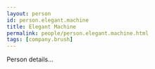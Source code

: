 ```yaml
---
layout: person
id: person.elegant.machine
title: Elegant Machine
permalink: people/person.elegant.machine.html
tags: [company.brush]
---
```


Person details...